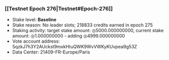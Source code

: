 ### [[Testnet Epoch 276|Testnet#Epoch-276]]
* Stake level: **Baseline**
* Stake reason: No leader slots; 218833 credits earned in epoch 275
* Staking activity: target stake amount: ◎5000.000000000, current stake amount: ◎1.000000000 - adding ◎4999.000000000
* Vote account address: 5qzkJ7h3Y2AUckst9mxkHtuQWK9WvVWKyKUvpea9g53Z
* Data Center: 21409-FR-Europe/Paris